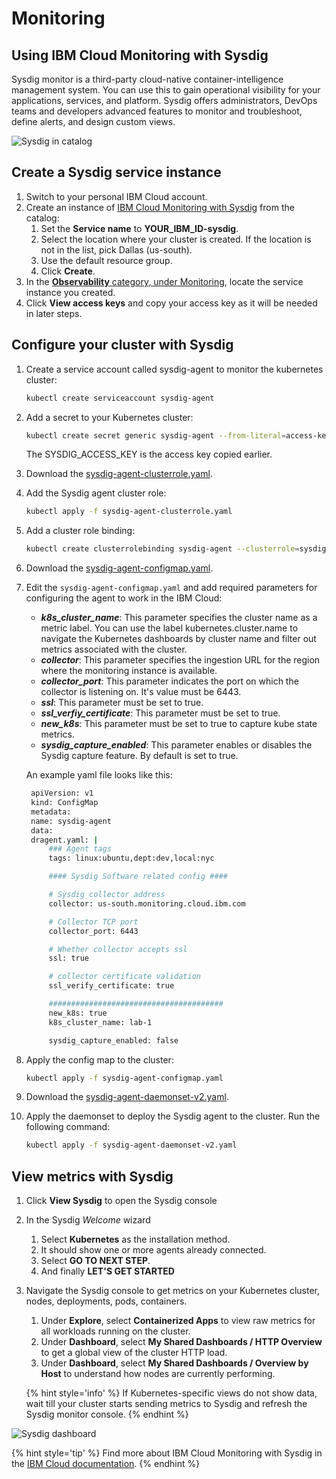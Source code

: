 # Monitoring

<!-- ## Using Grafana

Metrics for standard clusters are located in the IBM Cloud account that was logged in to when the Kubernetes cluster was created. If you specified an IBM Cloud space when you created the cluster, then metrics are located in that space. Container metrics are collected automatically for all containers that are deployed in a cluster. These metrics are sent and are made available through Grafana.

1. To view **metrics**, navigate to [clusters](https://cloud.ibm.com/containers-kubernetes/clusters) and select the appropriate **location** to see your cluster.
2. Next to **Metrics**, click **View**. This should launch Grafana in a new tab.
3. In the top right corner, click on your username and choose **Domain**: **account** and select your **Account**.
4. Click on **Home** and select the **ClusterMonitoringDashboard_V5** dashboard that has been pre-defined.
5. Select the region value where your cluster was created next to **Region** and select your cluster name next to **Cluster**.
   ![](images/grafana_region_cluster.png)
6. In a different window, visit your application URL and refresh the page several times to generate some load.
7. Refresh your Grafana dashboard to see the updated metrics.
   ![](images/grafana.png) -->

## Using IBM Cloud Monitoring with Sysdig

Sysdig monitor is a third-party cloud-native container-intelligence management system. You can use this to gain operational visibility for your applications, services, and platform. Sysdig offers administrators, DevOps teams and developers advanced features to monitor and troubleshoot, define alerts, and design custom views.

![Sysdig in catalog](./images/observability-monitoring-sysdig-catalog.png)

## Create a Sysdig service instance

1. Switch to your personal IBM Cloud account.
1. Create an instance of [IBM Cloud Monitoring with Sysdig](https://cloud.ibm.com/observe/monitoring/create) from the catalog:
   1. Set the **Service name** to **YOUR_IBM_ID-sysdig**.
   1. Select the location where your cluster is created. If the location is not in the list, pick Dallas (us-south).
   1. Use the default resource group.
   1. Click **Create**.
1. In the [**Observability** category, under Monitoring](https://cloud.ibm.com/observe/monitoring), locate the service instance you created.
1. Click **View access keys** and copy your access key as it will be needed in later steps.

<!-- 1. Select **Kubernetes** as a source and at the bootom of that page follow the instructions to Install Sysdig Agent to your cluster or follow the steps below:

1. ***TO DELETE:*** Automated steps included in the instructions are bash only and they do not work in Windows Command line. 
```sh
curl -sL https://ibm.biz/install-sysdig-k8s-agent | bash -s -- -a b66e3139-b40a-46bc-af17-615dceedfdd0 -c ingest.us-south.monitoring.cloud.ibm.com -ac 'sysdig_capture_enabled: false'
``` -->

## Configure your cluster with Sysdig

1. Create a service account called sysdig-agent to monitor the kubernetes cluster:

   ```sh
   kubectl create serviceaccount sysdig-agent
   ```

1. Add a secret to your Kubernetes cluster:

   ```sh
   kubectl create secret generic sysdig-agent --from-literal=access-key=SYSDIG_ACCESS_KEY
   ```

   The SYSDIG_ACCESS_KEY is the access key copied earlier.

1. Download the [sysdig-agent-clusterrole.yaml](https://raw.githubusercontent.com/draios/sysdig-cloud-scripts/master/agent_deploy/kubernetes/sysdig-agent-clusterrole.yaml).

1. Add the Sysdig agent cluster role:
   ```sh
   kubectl apply -f sysdig-agent-clusterrole.yaml
   ```

1. Add a cluster role binding:
   ```sh
   kubectl create clusterrolebinding sysdig-agent --clusterrole=sysdig-agent --serviceaccount=default:sysdig-agent
   ```

1. Download the [sysdig-agent-configmap.yaml](https://raw.githubusercontent.com/draios/sysdig-cloud-scripts/master/agent_deploy/kubernetes/sysdig-agent-configmap.yaml).

1. Edit the `sysdig-agent-configmap.yaml` and add required parameters for configuring the agent to work in the IBM Cloud:
   - ***k8s_cluster_name***: This parameter specifies the cluster name as a metric label. You can use the label kubernetes.cluster.name to navigate the Kubernetes dashboards by cluster name and filter out metrics associated with the cluster.
   - ***collector***: This parameter specifies the ingestion URL for the region where the monitoring instance is available.
   - ***collector_port***: This parameter indicates the port on which the collector is listening on. It's value must be 6443.
   - ***ssl***: This parameter must be set to true.
   - ***ssl_verfiy_certificate***: This parameter must be set to true.
   - ***new_k8s***: This parameter must be set to true to capture kube state metrics.
   - ***sysdig_capture_enabled***: This parameter enables or disables the Sysdig capture feature. By default is set to true. 

   An example yaml file looks like this:

   ```sh
    apiVersion: v1
    kind: ConfigMap
    metadata:
    name: sysdig-agent
    data:
    dragent.yaml: |
        ### Agent tags
        tags: linux:ubuntu,dept:dev,local:nyc

        #### Sysdig Software related config ####

        # Sysdig collector address
        collector: us-south.monitoring.cloud.ibm.com

        # Collector TCP port
        collector_port: 6443

        # Whether collector accepts ssl
        ssl: true

        # collector certificate validation
        ssl_verify_certificate: true

        #######################################
        new_k8s: true
        k8s_cluster_name: lab-1

        sysdig_capture_enabled: false
   ```

1. Apply the config map to the cluster:
   ```sh
   kubectl apply -f sysdig-agent-configmap.yaml
   ```
1. Download the [sysdig-agent-daemonset-v2.yaml](https://raw.githubusercontent.com/draios/sysdig-cloud-scripts/master/agent_deploy/kubernetes/sysdig-agent-daemonset-v2.yaml).
1. Apply the daemonset to deploy the Sysdig agent to the cluster. Run the following command:
   ```sh
   kubectl apply -f sysdig-agent-daemonset-v2.yaml
   ```

## View metrics with Sysdig

1. Click **View Sysdig** to open the Sysdig console
1. In the Sysdig _Welcome_ wizard
   1. Select **Kubernetes** as the installation method.
   1. It should show one or more agents already connected.
   1. Select **GO TO NEXT STEP**.
   1. And finally **LET'S GET STARTED**
1. Navigate the Sysdig console to get metrics on your Kubernetes cluster, nodes, deployments, pods, containers.
   1. Under **Explore**, select **Containerized Apps** to view raw metrics for all workloads running on the cluster.
   1. Under **Dashboard**, select **My Shared Dashboards / HTTP Overview** to get a global view of the cluster HTTP load.
   1. Under **Dashboard**, select **My Shared Dashboards / Overview by Host** to understand how nodes are currently performing.

   {% hint style='info' %}
   If Kubernetes-specific views do not show data, wait till your cluster starts sending metrics to Sysdig and refresh the Sysdig monitor console.
   {% endhint %}

![Sysdig dashboard](./images/observability-monitoring-sysdig.png)

{% hint style='tip' %}
Find more about IBM Cloud Monitoring with Sysdig in the [IBM Cloud documentation](https://cloud.ibm.com/docs/services/Monitoring-with-Sysdig/index.html#getting-started).
{% endhint %}
